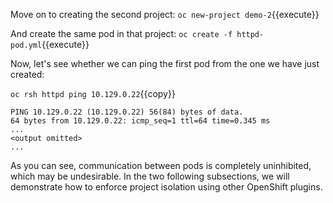 Move on to creating the second project:
`oc new-project demo-2`{{execute}}

And create the same pod in that project:
`oc create -f httpd-pod.yml`{{execute}}

Now, let's see whether we can ping the first pod from the one we have just created:

`oc rsh httpd ping 10.129.0.22`{{copy}}

```
PING 10.129.0.22 (10.129.0.22) 56(84) bytes of data.
64 bytes from 10.129.0.22: icmp_seq=1 ttl=64 time=0.345 ms
...
<output omitted>
...
```

As you can see, communication between pods is completely uninhibited, which may be undesirable. In the two following subsections, we will demonstrate how to enforce project isolation using other OpenShift plugins.
